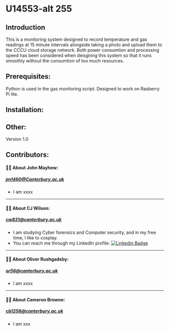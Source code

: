 
# **U14553-alt 255**

## Introduction
This is a monitoring system designed to record temperature and gas readings at 15 minute intervals alongside taking a photo and upload them to the CCCU cloud storage network. 
Both power consumtion and processing speed has been considered when deisgning this system so that it runs smoothly without the consumtion of too much resources.

## Prerequisites:
Python is used in the gas monitoring script.
Designed to work on Rasberry Pi lite.


## Installation: 

## Other:
Version 1.0

## **Contributors:**

#### :man_technologist: About John Mayhew:
##### [jm1460@Canterbury.ac.uk](jm1460@Canterbury.ac.uk)
- I am xxxx

---

#### :woman_technologist: About CJ Wilson:
##### [cw831@canterbury.ac.uk](c.wilson831@canterbury.ac.uk)
-	I am studying Cyber forensics and Computer security, and in my free time, I like to cosplay.
-	You can reach me through my LinkedIn profile: [![Linkedin Badge](https://img.shields.io/badge/-CJ-blue?style=flat&logo=Linkedin&logoColor=white)](https://www.linkedin.com/in/claricejessicawilson/)

---

#### :man_technologist: About Oliver Rushgadsby:
##### [or56@canterbury.ac.uk](or56@canterbury.ac.uk)
- I am xxxx

---

#### :woman_technologist: About Cameron Browne:
##### [cb1258@canterbury.ac.uk](cb1258@canterbury.ac.uk)

- I am xxx

